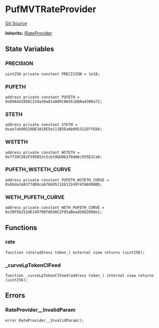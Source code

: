 # PufMVTRateProvider
[Git Source](https://github.com/lucidlyfi/MasterVaultCode/blob/e89626c00c676e7b87a7121ad91042902a96f6d2/src/RateProvider/PufMVTRateProvider.sol)

**Inherits:**
[IRateProvider](/src/RateProvider/IRateProvider.sol/interface.IRateProvider.md)


## State Variables
### PRECISION

```solidity
uint256 private constant PRECISION = 1e18;
```


### PUFETH

```solidity
address private constant PUFETH = 0xD9A442856C234a39a81a089C06451EBAa4306a72;
```


### STETH

```solidity
address private constant STETH = 0xae7ab96520DE3A18E5e111B5EaAb095312D7fE84;
```


### WSTETH

```solidity
address private constant WSTETH = 0x7f39C581F595B53c5cb19bD0b3f8dA6c935E2Ca0;
```


### PUFETH_WSTETH_CURVE

```solidity
address private constant PUFETH_WSTETH_CURVE = 0xEEda34A377dD0ca676b9511EE1324974fA8d980D;
```


### WETH_PUFETH_CURVE

```solidity
address private constant WETH_PUFETH_CURVE = 0x39F5b252dE249790fAEd0C2F05aBead56D2088e1;
```


## Functions
### rate


```solidity
function rate(address token_) external view returns (uint256);
```

### _curveLpTokenClFeed


```solidity
function _curveLpTokenClFeed(address token_) internal view returns (uint256);
```

## Errors
### RateProvider__InvalidParam

```solidity
error RateProvider__InvalidParam();
```

